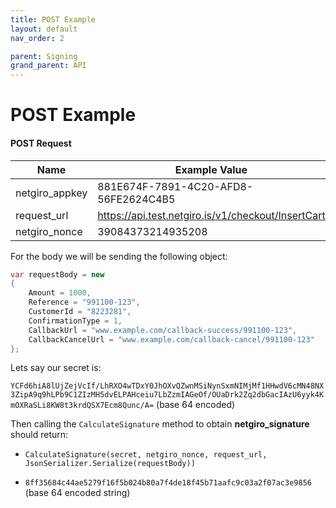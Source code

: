 ```yaml
---
title: POST Example
layout: default
nav_order: 2

parent: Signing
grand_parent: API
---
```


# POST Example
 
#### POST Request

| Name  | Example Value | 
| ------------- | ------------- |
|netgiro_appkey | 881E674F-7891-4C20-AFD8-56FE2624C4B5 |
|request_url | https://api.test.netgiro.is/v1/checkout/InsertCart |
|netgiro_nonce | 39084373214935208 |

For the body we will be sending the following object:
```cs
var requestBody = new
{
    Amount = 1000,
    Reference = "991100-123",
    CustomerId = "8223281",
    ConfirmationType = 1,
    CallbackUrl = "www.example.com/callback-success/991100-123",
    CallbackCancelUrl = "www.example.com/callback-cancel/991100-123"
};
```

Lets say our secret is:

`YCFd6hiA8lUjZejVcIf/LhRXO4wTDxY0JhOXvQZwnMSiNynSxmNIMjMf1HHwdV6cMN48NX3ZipA9q9hLPb9C1ZIzMH5dvELPAHceiu7LbZzmIAGeOf/OUaDrk2Zq2dbGacIAzU6yyk4KmOXRaSLi8KW8t3krdQSX7Ecm8Qunc/A=` (base 64 encoded)

Then calling the `CalculateSignature` method to obtain **netgiro_signature** should return:

- `CalculateSignature(secret, netgiro_nonce, request_url, JsonSerializer.Serialize(requestBody))` 

- `8ff35684c44ae5279f16f5b024b80a7f4de18f45b71aafc9c03a2f07ac3e9856` (base 64 encoded string)